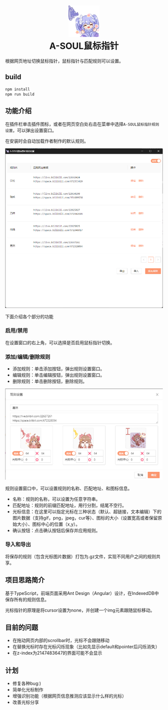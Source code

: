 <h1 align="center">
  <br>
  <img src="src/assets/images/icon128.png" alt="A-SOUL鼠标指针" width="100">
  <br>
  A-SOUL鼠标指针
  <br>
</h1>

根据网页地址切换鼠标指针，鼠标指针与匹配规则可以设置。

## build

```shell
npm install
npm run build
```

## 功能介绍

在插件栏单击插件图标，或者在网页空白处右击在菜单中选择`A-SOUL鼠标指针规则设置`，可以弹出设置窗口。

在安装时会自动加载作者制作的默认规则。

![光标规则设置](README/setting-window.png)

下面介绍各个部分的功能

### 启用/禁用

在设置窗口的右上角，可以选择是否启用鼠标指针切换。

### 添加/编辑/删除规则

- 添加规则：单击添加按钮，弹出规则设置窗口。
- 编辑规则：单击编辑按钮，弹出规则设置窗口。
- 删除规则：单击删除按钮，删除规则。

![规则编辑窗口](README/rule-window.png)

规则设置窗口中，可以设置规则的名称、匹配地址、和图标信息。

- 名称：规则的名称，可以设置为任意字符串。
- 匹配地址：规则的前缀匹配地址，用行分割，结尾不空行。
- 光标信息：在这里可以指定光标在三种状态（默认、超链接，文本编辑）下的图片数据（支持gif，png，jpeg，cur等）、图标的大小（设置宽高或者保留原始大小）、图标中心的位置（x,y）。
- 确认按钮：点击确认按钮后保存并应用规则。

### 导入和导出

将保存的规则（包含光标图片数据）打包为.gz文件，实现不同用户之间的规则共享。

## 项目思路简介

基于TypeScript，前端页面采用Ant Design（Angular）设计，在IndexedDB中保存所有的规则信息。

光标指针的原理是将cursor设置为none，并创建一个img元素跟随鼠标移动。

## 目前的问题

* 在拖动网页内部的scrollbar时，光标不会跟随移动
* 在替换光标时存在光标闪烁现象（比如先显示default和pointer后闪烁消失）
* 在z-index为2147483647的界面可能不会显示

## 计划

* 修复各种bug:)
* 简单化光标制作
* 增强识别功能（根据网页信息推测应该显示什么样的光标）
* 改善光标分享

